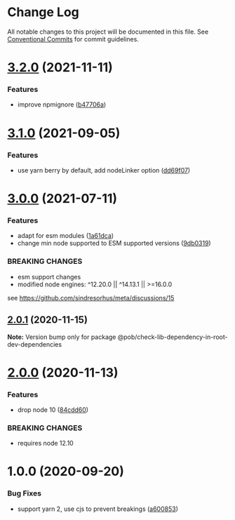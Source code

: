 # Change Log

All notable changes to this project will be documented in this file.
See [Conventional Commits](https://conventionalcommits.org) for commit guidelines.

# [3.2.0](https://github.com/christophehurpeau/pob/compare/@pob/check-lib-dependency-in-root-dev-dependencies@3.1.0...@pob/check-lib-dependency-in-root-dev-dependencies@3.2.0) (2021-11-11)


### Features

* improve npmignore ([b47706a](https://github.com/christophehurpeau/pob/commit/b47706af4f9be4f8103ec1306879bbd0a6989e6b))





# [3.1.0](https://github.com/christophehurpeau/pob/compare/@pob/check-lib-dependency-in-root-dev-dependencies@3.0.0...@pob/check-lib-dependency-in-root-dev-dependencies@3.1.0) (2021-09-05)


### Features

* use yarn berry by default, add nodeLinker option ([dd69f07](https://github.com/christophehurpeau/pob/commit/dd69f07bea029aff1c3a5f1d22f5981cbbee3539))





# [3.0.0](https://github.com/christophehurpeau/pob/compare/@pob/check-lib-dependency-in-root-dev-dependencies@2.0.1...@pob/check-lib-dependency-in-root-dev-dependencies@3.0.0) (2021-07-11)


### Features

* adapt for esm modules ([1a61dca](https://github.com/christophehurpeau/pob/commit/1a61dcafefd4f00e4ea98b75fce0404bf2fa6460))
* change min node supported to ESM supported versions ([9db0319](https://github.com/christophehurpeau/pob/commit/9db031908e73eb08863685f428043dc17b3f08c2))


### BREAKING CHANGES

* esm support changes
* modified node engines: ^12.20.0 || ^14.13.1 || >=16.0.0

see https://github.com/sindresorhus/meta/discussions/15





## [2.0.1](https://github.com/christophehurpeau/pob/compare/@pob/check-lib-dependency-in-root-dev-dependencies@2.0.0...@pob/check-lib-dependency-in-root-dev-dependencies@2.0.1) (2020-11-15)

**Note:** Version bump only for package @pob/check-lib-dependency-in-root-dev-dependencies





# [2.0.0](https://github.com/christophehurpeau/pob/compare/@pob/check-lib-dependency-in-root-dev-dependencies@1.0.0...@pob/check-lib-dependency-in-root-dev-dependencies@2.0.0) (2020-11-13)


### Features

* drop node 10 ([84cdd60](https://github.com/christophehurpeau/pob/commit/84cdd609edf105ca89692d913d5f363deb747ae1))


### BREAKING CHANGES

* requires node 12.10





# 1.0.0 (2020-09-20)


### Bug Fixes

* support yarn 2, use cjs to prevent breakings ([a600853](https://github.com/christophehurpeau/pob/commit/a600853354201025dde61a5e9fc61d901e8e23b2))
